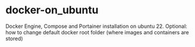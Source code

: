 # docker-on_ubuntu
Docker Engine, Compose and Portainer installation on ubuntu 22. Optional: how to change default docker root folder (where images and containers are stored)
